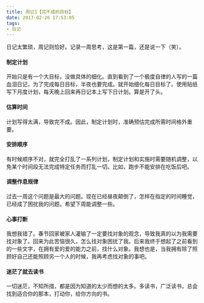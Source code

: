 ```yaml
---
title: 周记1【完不成的目标】
date: 2017-02-26 17:53:05
tags:
- 日记
---
```


日记太繁琐，周记则恰好。记录一周思考，这是第一篇，还是说一下（笑）。

#### 制定计划

开始只是有一个大目标，没做具体的细化。直到看到了一个极度自律的人写的一篇血泪日记，为了完成每日目标，半夜也要完成。就开始细化每日目标了。使用贴纸写下月度计划，每天晚上回来再日记本上写下日计划。算是开了头。

#### 估算时间

计划写得太满，导致完不成。因此，制定计划时，准确预估完成所需时间格外重要。

#### 安排顺序

有时候顺序不对，就完全打乱了一系列计划，制定计划和实施时需要随机调整，以免某个时间段无法完成特定任务而打乱一切。比如，跑步不能安排在吃饭后吧。

#### 调整作息规律

过去一周这个问题是最大的问题。现在已经昼夜颠倒了，怎样在指定的时间睡觉，已经成了困扰我的问题。希望下周能调整一些。

#### 心事打断

我想我错了。春节回家被家人灌输了一定要找对象的观念，导致我真的以为我需要找对象了。回来为此苦恼很久，怎么找对象困扰了我。后来我终于想起了之前看到的一些文字，在拥有爱的爱的能力之前，找什么对象。我想也是，当我拥有除了照顾好自己还能照顾另一个人的时候，我再考虑找对象的事吧。

#### 迷茫了就去读书

一切迷茫，不知所措，都是因为知道的太少而想的太多。多读书，广泛读书，总会找到适合你的那本，打动你，给你方向的书。
